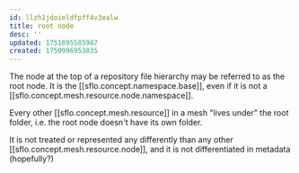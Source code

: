 ```yaml
---
id: llzh1jdoieldfpff4v3ealw
title: root node
desc: ''
updated: 1751895585987
created: 1750996953035
---
```


The node at the top of a repository file hierarchy may be referred to as the root node. It is the [[sflo.concept.namespace.base]], even if it is not a [[sflo.concept.mesh.resource.node.namespace]]. 

Every other [[sflo.concept.mesh.resource]] in a mesh "lives under" the root folder, i.e. the root node doesn't have its own folder.

It is not treated or represented any differently than any other [[sflo.concept.mesh.resource.node]], and it is not differentiated in metadata (hopefully?)